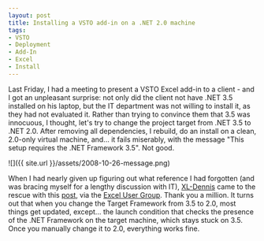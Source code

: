 ```yaml
---
layout: post
title: Installing a VSTO add-in on a .NET 2.0 machine
tags:
- VSTO
- Deployment
- Add-In
- Excel
- Install
---
```


Last Friday, I had a meeting to present a VSTO Excel add-in to a client - and I got an unpleasant surprise: not only did the client not have .NET 3.5 installed on his laptop, but the IT department was not willing to install it, as they had not evaluated it. Rather than trying to convince them that 3.5 was innocuous, I thought, let's try to change the project target from .NET 3.5 to .NET 2.0. After removing all dependencies, I rebuild, do an install on a clean, 2.0-only virtual machine, and... it fails miserably, with the message "This setup requires the .NET Framework 3.5". Not good.

![]({{ site.url }}/assets/2008-10-26-message.png)

When I had nearly given up figuring out what reference I had forgotten (and was bracing myself for a lengthy discussion with IT), [XL-Dennis](http://xldennis.wordpress.com/) came to the rescue with this [post](http://xldennis.wordpress.com/2008/07/31/vs-2008-com-add-ins-and-launch-conditions/), via the [Excel User Group](http://excelusergroup.org/). Thank you a million. It turns out that when you change the Target Framework from 3.5 to 2.0, most things get updated, except... the launch condition that checks the presence of the .NET Framework on the target machine, which stays stuck on 3.5. Once you manually change it to 2.0, everything works fine.
